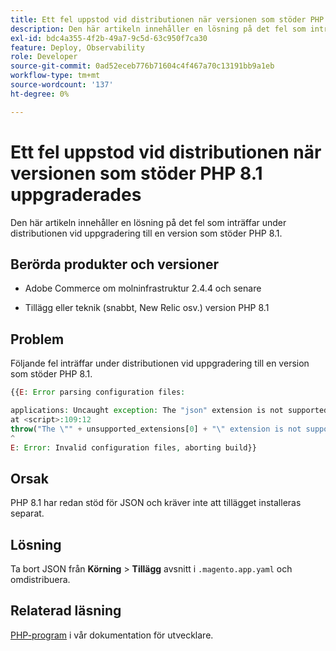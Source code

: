 ```yaml
---
title: Ett fel uppstod vid distributionen när versionen som stöder PHP 8.1 uppgraderades
description: Den här artikeln innehåller en lösning på det fel som inträffar under distributionen vid uppgradering till en version som stöder PHP 8.1.
exl-id: bdc4a355-4f2b-49a7-9c5d-63c950f7ca30
feature: Deploy, Observability
role: Developer
source-git-commit: 0ad52eceb776b71604c4f467a70c13191bb9a1eb
workflow-type: tm+mt
source-wordcount: '137'
ht-degree: 0%

---
```


# Ett fel uppstod vid distributionen när versionen som stöder PHP 8.1 uppgraderades

Den här artikeln innehåller en lösning på det fel som inträffar under distributionen vid uppgradering till en version som stöder PHP 8.1.

## Berörda produkter och versioner

* Adobe Commerce om molninfrastruktur 2.4.4 och senare

* Tillägg eller teknik (snabbt, New Relic osv.) version PHP 8.1

## Problem

Följande fel inträffar under distributionen vid uppgradering till en version som stöder PHP 8.1.

```PHP
{{E: Error parsing configuration files:

applications: Uncaught exception: The "json" extension is not supported for php:8.1
at <script>:109:12
throw("The \"" + unsupported_extensions[0] + "\" extension is not supported for " + service.type);
^
E: Error: Invalid configuration files, aborting build}}
```

## Orsak

PHP 8.1 har redan stöd för JSON och kräver inte att tillägget installeras separat.

## Lösning

Ta bort JSON från **Körning** > **Tillägg** avsnitt i `.magento.app.yaml` och omdistribuera.

## Relaterad läsning

[PHP-program](https://devdocs.magento.com/cloud/project/magento-app-php-application.html) i vår dokumentation för utvecklare.
